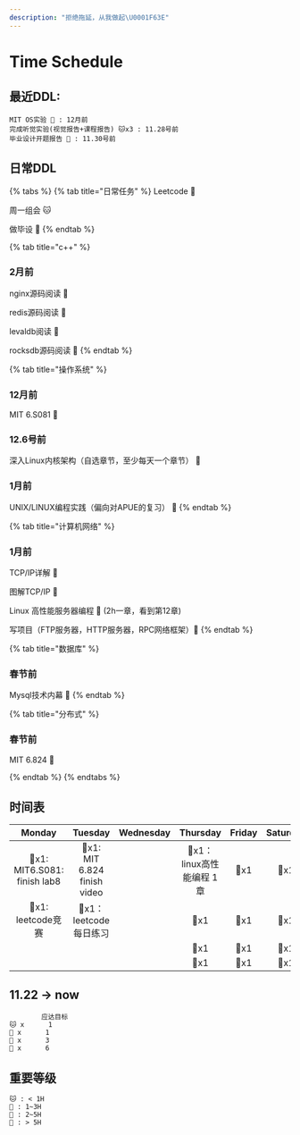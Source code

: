 ```yaml
---
description: "拒绝拖延，从我做起\U0001F63E"
---
```


# Time Schedule

## 最近DDL:

```text
MIT OS实验 🦁 : 12月前
完成听觉实验(视觉报告+课程报告) 🐱x3 : 11.28号前
毕业设计开题报告 🐺 : 11.30号前
```

## 日常DDL

{% tabs %}
{% tab title="日常任务" %}
Leetcode 🦊

周一组会 🐱

做毕设 🐺
{% endtab %}

{% tab title="c++" %}
### 2月前

nginx源码阅读 🦁

redis源码阅读 🦁

levaldb阅读 🦁

rocksdb源码阅读 🦁
{% endtab %}

{% tab title="操作系统" %}
### 12月前

MIT 6.S081 🦁

### 12.6号前

深入Linux内核架构（自选章节，至少每天一个章节） 🦁 

### 1月前

UNIX/LINUX编程实践（偏向对APUE的复习） 🐺
{% endtab %}

{% tab title="计算机网络" %}

### 1月前

TCP/IP详解 🐺

图解TCP/IP 🐺

Linux 高性能服务器编程 🦁 (2h一章，看到第12章)

写项目（FTP服务器，HTTP服务器，RPC网络框架）🦁
{% endtab %}

{% tab title="数据库" %}
### 春节前

Mysql技术内幕 🐺
{% endtab %}

{% tab title="分布式" %}
### 春节前 

MIT 6.824 🦁

{% endtab %}
{% endtabs %}

## **时间表**

| Monday | Tuesday | Wednesday | Thursday | Friday | Saturday | Sunday |
| :---: | :---: | :---: | :---: | :---: | :---: | :---: |
| 🦁x1: MIT6.S081: finish lab8| 🦁x1: MIT 6.824 finish video |  | 🦁x1：linux高性能编程 1章 | 🦁x1 | 🦁x1 | 🦁x1：MIT6.S081 watch video |
| 🦊x1: leetcode竞赛 | 🦊x1：leetcode每日练习 |  | 🦊x1 | 🦊x1 | 🦊x1 | 🦊x1: leetcode |
| |  |  | 🦊x1 | 🦊x1 | 🦊x1 | |
| |  |  | 🦊x1 | 🦊x1 | 🦊x1 | |

## 11.22 -> now
```text
        应达目标  
🐱 x      1       
🦊 x      1       
🐺 x      3       
🦁 x      6       
```

## 重要等级

```text
🐱 : < 1H  
🦊 : 1~3H  
🐺 : 2~5H  
🦁 : > 5H
```

